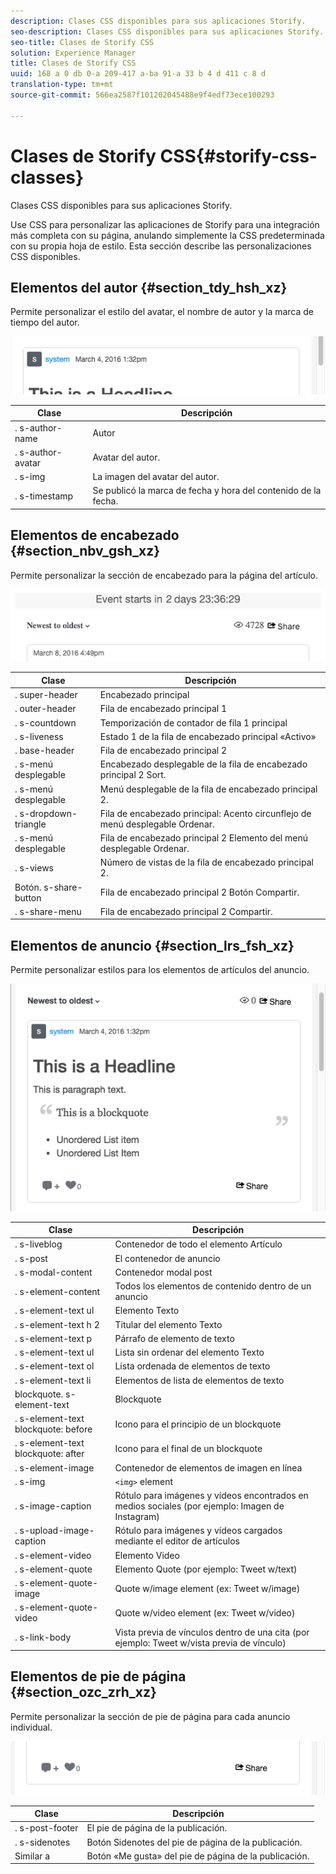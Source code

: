 ```yaml
---
description: Clases CSS disponibles para sus aplicaciones Storify.
seo-description: Clases CSS disponibles para sus aplicaciones Storify.
seo-title: Clases de Storify CSS
solution: Experience Manager
title: Clases de Storify CSS
uuid: 168 a 0 db 0-a 209-417 a-ba 91-a 33 b 4 d 411 c 8 d
translation-type: tm+mt
source-git-commit: 566ea2587f101202045488e9f4edf73ece100293

---
```



# Clases de Storify CSS{#storify-css-classes}

Clases CSS disponibles para sus aplicaciones Storify.

Use CSS para personalizar las aplicaciones de Storify para una integración más completa con su página, anulando simplemente la CSS predeterminada con su propia hoja de estilo. Esta sección describe las personalizaciones CSS disponibles.

## Elementos del autor {#section_tdy_hsh_xz}

Permite personalizar el estilo del avatar, el nombre de autor y la marca de tiempo del autor.

![](assets/StorifyAuthorCSS.png)

| Clase | Descripción |
|---|---|
| . s-author-name | Autor |
| . s-author-avatar | Avatar del autor. |
| . s-img | La imagen del avatar del autor. |
| . s-timestamp | Se publicó la marca de fecha y hora del contenido de la fecha. |

## Elementos de encabezado {#section_nbv_gsh_xz}

Permite personalizar la sección de encabezado para la página del artículo.

![](assets/StorifyHeaderCSS-countdown-1.png)

| **Clase** | **Descripción** |
|---|---|
| . super-header | Encabezado principal |
| . outer-header | Fila de encabezado principal 1 |
| . s-countdown | Temporización de contador de fila 1 principal |
| . s-liveness | Estado 1 de la fila de encabezado principal «Activo» |
| . base-header | Fila de encabezado principal 2 |
| . s-menú desplegable | Encabezado desplegable de la fila de encabezado principal 2 Sort. |
| . s-menú desplegable | Menú desplegable de la fila de encabezado principal 2. |
| . s-dropdown-triangle | Fila de encabezado principal: Acento circunflejo de menú desplegable Ordenar. |
| . s-menú desplegable | Fila de encabezado principal 2 Elemento del menú desplegable Ordenar. |
| . s-views | Número de vistas de la fila de encabezado principal 2. |
| Botón. s-share-button | Fila de encabezado principal 2 Botón Compartir. |
| . s-share-menu | Fila de encabezado principal 2 Compartir. |

## Elementos de anuncio {#section_lrs_fsh_xz}

Permite personalizar estilos para los elementos de artículos del anuncio.

![](assets/StorifyPostCSS.png)

| **Clase** | **Descripción** |
|---|---|
| . s-liveblog | Contenedor de todo el elemento Artículo |
| . s-post | El contenedor de anuncio |
| . s-modal-content | Contenedor modal post |
| . s-element-content | Todos los elementos de contenido dentro de un anuncio |
| . s-element-text ul | Elemento Texto |
| . s-element-text h 2 | Titular del elemento Texto |
| . s-element-text p | Párrafo de elemento de texto |
| . s-element-text ul | Lista sin ordenar del elemento Texto |
| . s-element-text ol | Lista ordenada de elementos de texto |
| . s-element-text li | Elementos de lista de elementos de texto |
| blockquote. s-element-text | Blockquote |
| . s-element-text blockquote: before | Icono para el principio de un blockquote |
| . s-element-text blockquote: after | Icono para el final de un blockquote |
| . s-element-image | Contenedor de elementos de imagen en línea |
| . s-img | `<img>` element |
| . s-image-caption | Rótulo para imágenes y vídeos encontrados en medios sociales (por ejemplo: Imagen de Instagram) |
| . s-upload-image-caption | Rótulo para imágenes y vídeos cargados mediante el editor de artículos |
| . s-element-video | Elemento Video |
| . s-element-quote | Elemento Quote (por ejemplo: Tweet w/text) |
| . s-element-quote-image | Quote w/image element (ex: Tweet w/image) |
| . s-element-quote-video | Quote w/video element (ex: Tweet w/video) |
| . s-link-body | Vista previa de vínculos dentro de una cita (por ejemplo: Tweet w/vista previa de vínculo) |

## Elementos de pie de página {#section_ozc_zrh_xz}

Permite personalizar la sección de pie de página para cada anuncio individual.

![](assets/storify_CSS_footer.png)

| **Clase** | **Descripción** |
|---|---|
| . s-post-footer | El pie de página de la publicación. |
| . s-sidenotes | Botón Sidenotes del pie de página de la publicación. |
| Similar a | Botón «Me gusta» del pie de página de la publicación. |
